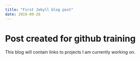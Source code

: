 ```yaml
---
title: "First Jekyll blog post"
date: 2019-09-26
---
```


# Post created for github training

This blog will contain links to projects I am currently working on.
